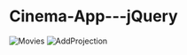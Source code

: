# Cinema-App---jQuery

![Movies](https://user-images.githubusercontent.com/48245352/87933766-23063e80-ca8e-11ea-8baf-7894e05913ab.png)
![AddProjection](https://user-images.githubusercontent.com/48245352/87983275-66859a80-cad8-11ea-96cd-9a9f64b7e89a.png)
